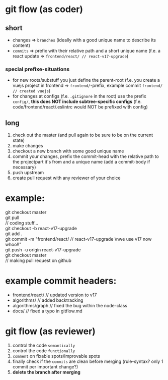 # git flow (as coder)

## short

- changes => `branches` (ideally with a good unique name to describe its content)
- `commits` => prefix with their relative path and a short unique name (f.e. a react update => `frontend/react/ // react-v17-upgrade`)

### special prefixe-situations

- for new roots/substuff you just define the parent-root (f.e. you create a vuejs project in frontend => `frontend/`-prefix, example commit `frontend/ // created vuejs`)
- for changes at configs (f.e. `.gitignore` in the root) use the prefix `config/`, **this does NOT include subtree-specific configs** (f.e. code/frontend/react/.eslintrc would NOT be prefixed with config)

## long

1. check out the master (and pull again to be sure to be on the current state)
1. make changes
1. checkout a new branch with some good unique name
1. commit your changes, prefix the commit-head with the relative path to the projectpart it's from and a unique name (add a commit-body if necessary)
1. push upstream
1. create pull request with any reviewer of your choice

# example:

git checkout master<br />
git pull<br />
// coding stuff...<br />
git checkout -b react-v17-upgrade<br />
git add .<br />
git commit -m "frontend/react/ // react-v17-upgrade \nwe use v17 now whoo!!"<br />
git push -u origin react-v17-upgrade<br />
git checkout master<br />
// making pull request on github<br />

# example commit headers:

- frontend/react/ // updated version to v17
- algorithms/ // added backtracking
- algorithms/graph // fixed the bug within the node-class
- docs/ // fixed a typo in gitflow.md

# git flow (as reviewer)

1. control the code `semantically`
1. control the code `functionally`
1. `comment` on fixable spots/improvable spots
1. finally check if the `commits` are clean before merging (rule-syntax? only 1 commit per important change?)
1. **delete the branch after merging**
